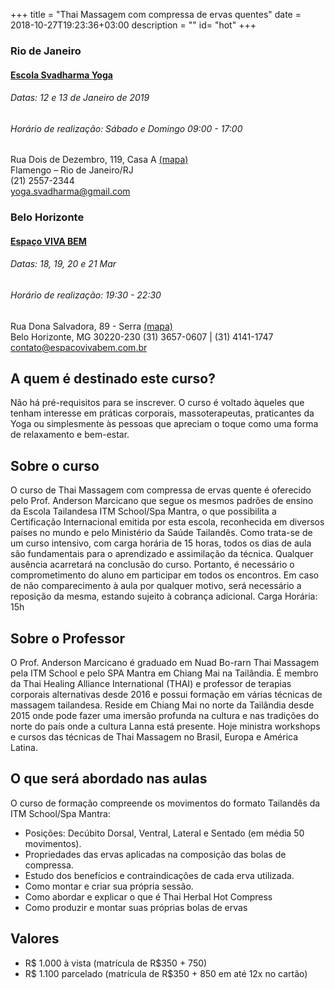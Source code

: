 +++
title = "Thai Massagem com compressa de ervas quentes"
date = 2018-10-27T19:23:36+03:00
description = ""
id= "hot"
+++

### Rio de Janeiro
#### [Escola Svadharma Yoga](http://www.svadharma.com.br) 
###### Datas: 12  e 13 de Janeiro de 2019
###### Horário de realização: Sábado e Domingo 09:00 - 17:00
Rua Dois de Dezembro, 119, Casa A  [(mapa)](https://goo.gl/maps/WdG6b1RaKBk)     
Flamengo – Rio de Janeiro/RJ   
(21) 2557-2344    
[yoga.svadharma@gmail.com](mailto:yoga.svadharma@gmail.com)  

### Belo Horizonte
#### [Espaço VIVA BEM](https://www.vivabemespacoholistico.com.br) 
###### Datas: 18, 19, 20 e 21 Mar 
###### Horário de realização: 19:30 - 22:30
Rua Dona Salvadora, 89 - Serra   [(mapa)](https://goo.gl/maps/EBh7uivfFe92)  
Belo Horizonte, MG 30220-230
(31) 3657-0607 | (31) 4141-1747  
[contato@espacovivabem.com.br](contato@espacovivabem.com.br) 

<!-- ### Vitória
#### [Alma Andaluza Cia e Studio de Dança](http://www.almaandaluza.com.br)
###### Datas: 08 e 09 de Dezembro de 2018 
###### Horário de realização: Sábado e Domingo 09:00 - 17:00 
Avenida Saturnino Ragel Mauro, 999  [(mapa)](https://goo.gl/maps/V5w2kocXmZ62)  
Jardim da Penha - Vitória/ES  
(27) 9951-6456   -->


## A quem é destinado este curso?
Não há pré-requisitos para se inscrever. O curso é voltado àqueles que tenham interesse em práticas corporais, massoterapeutas, praticantes da Yoga ou simplesmente às pessoas que apreciam o toque como uma forma de relaxamento e bem-estar.

## Sobre o curso
O curso de Thai Massagem com compressa de ervas quente é oferecido pelo Prof. Anderson Marcicano que segue os mesmos padrões de ensino da Escola Tailandesa ITM School/Spa Mantra, o que possibilita a Certificação Internacional emitida por esta escola, reconhecida em diversos países no mundo e pelo Ministério da Saúde Tailandês.
Como trata-se de um curso intensivo, com carga horária de 15 horas, todos os dias de aula são fundamentais para o aprendizado e assimilação da técnica. Qualquer ausência acarretará na conclusão do curso. Portanto, é necessário o comprometimento do aluno em participar em todos os encontros.
Em caso de não comparecimento à aula por qualquer motivo, será necessário a reposição da mesma, estando sujeito à cobrança adicional.
Carga Horária: 15h

## Sobre o Professor
O Prof. Anderson Marcicano é graduado em Nuad Bo-rarn Thai Massagem pela ITM School e pelo SPA Mantra em Chiang Mai na Tailândia. É membro da Thai Healing Alliance International (THAI) e professor de terapias corporais alternativas desde 2016 e possui formação em várias técnicas de massagem tailandesa. Reside em Chiang Mai no norte da Tailândia desde 2015 onde pode fazer uma imersão profunda na cultura e nas tradições do norte do país onde a cultura Lanna está presente. Hoje ministra workshops e cursos das técnicas de Thai Massagem no Brasil, Europa e América Latina.

## O que será abordado nas aulas
O curso de formação compreende os movimentos do formato Tailandês da ITM School/Spa Mantra:
- Posições: Decúbito Dorsal, Ventral, Lateral e Sentado (em média 50 movimentos).
- Propriedades das ervas aplicadas na composição das bolas de compressa.
- Estudo dos benefícios e contraindicações de cada erva utilizada.
- Como montar e criar sua própria sessão.
- Como abordar e explicar o que é Thai Herbal Hot Compress
- Como produzir e montar suas próprias bolas de ervas


## Valores 
- R$ 1.000 à vista (matrícula de R$350 + 750)
- R$ 1.100 parcelado (matrícula de R$350 + 850 em até 12x no cartão)

<br>

